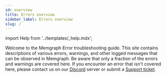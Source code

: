 ```yaml
---
id: overview
title: Errors overview
sidebar_label: Errors overview
slug: /
---
```


import Help from '../templates/_help.mdx';

<Help/>

Welcome to the Memgraph Error troubleshooting guide. This site contains
descriptions of various errors, warnings, and other logged messages that can be
observed in Memgraph. Be aware that only a fraction of the errors and warnings
are covered here. If you encounter an error that isn't covered here, please
contact us on our [Discord](https://www.discord.gg/memgraph) server or
submit a [Support ticket](https://support.memgraph.com).
